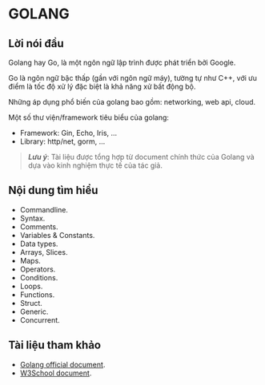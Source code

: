 # GOLANG

## Lời nói đầu

Golang hay Go, là một ngôn ngữ lập trình được phát triển bởi Google.

Go là ngôn ngữ bậc thấp (gần với ngôn ngữ máy), tường tự như C++, với ưu điểm là tốc độ xử lý đặc biệt là khả năng xử bất động bộ.

Những áp dụng phổ biến của golang bao gồm: networking, web api, cloud.

Một số thư viện/framework tiêu biểu của golang:

- Framework: Gin, Echo, Iris, ...
- Library: http/net, gorm, ...

> ***Lưu ý***: Tài liệu được tổng hợp từ document chính thức của Golang và dựa vào kinh nghiệm thực tế của tác giả.

## Nội dung tìm hiểu

- Commandline.
- Syntax.
- Comments.
- Variables & Constants.
- Data types.
- Arrays, Slices.
- Maps.
- Operators.
- Conditions.
- Loops.
- Functions.
- Struct.
- Generic.
- Concurrent.

## Tài liệu tham khảo

- [Golang official document](https://go.dev/).
- [W3School document](https://www.w3schools.com/go/).
